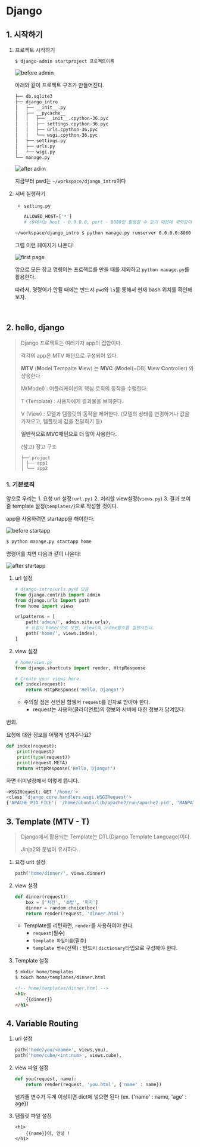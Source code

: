 # Django

## 1. 시작하기

1. 프로젝트 시작하기

   ```bash
   $ django-admin startproject 프로젝트이름
   ```

   ![before admin](/image/django_projet_init.PNG)

   아래와 같이 프로젝트 구조가 만들어진다.

   ```bash
   ├── db.sqlite3
   ├── django_intro
   │   ├── __init__.py
   │   ├── __pycache__
   │   │   ├── __init__.cpython-36.pyc
   │   │   ├── settings.cpython-36.pyc
   │   │   ├── urls.cpython-36.pyc
   │   │   └── wsgi.cpython-36.pyc
   │   ├── settings.py
   │   ├── urls.py
   │   └── wsgi.py
   └── manage.py
   ```

   ![after adim](/image/django_projet_init-1.PNG)

   지금부터 pwd는 `~/workspace/django_intro`이다

2. 서버 실행하기

   + `setting.py`

     ```python
     ALLOWED_HOST=['*']
     # c9에서는 host - 0.0.0.0, port - 8080만 활용할 수 있기 때문에 위와같이 설정한다.
     ```

   ```bash
   ~/workspace/django_intro $ python manage.py runserver 0.0.0.0:8080
   ```

   그럼 이런 페이지가 나온다!

   ![first page](/image/django_first_runserver.PNG)

   앞으로 모든 장고 명령어는 프로젝트를 만들 때를 제외하고 `python manage.py`를 활용한다.

   따라서, 명령어가 안될 때에는 반드시 `pwd`와 `ls`를 통해서 현재 bash 위치를 확인해보자.                                                                                                                                                                                                                                                                                                                                                                                                                                                                                                                                                                                                                                                                                                                                                                                                                                                                                                                                                                                                                                                                                                                                                                                                                                                                                                                                                                                                       

   ​                                                                                                                                                                                                                                                                                                                                                                                                                                                                                                                                                                                                                                                                                                                                                                                                                                                                                                                                                                                                                                                                                                                                                                                                                                                                                                                                                                                                                                                                                                                                                                                                                                                                                                                                                                                                                                                                                                                                                                                                                                                                                                                                                                           

## 2. hello, django

> Django 프로젝트는 여러가지 app의 집합이다.
>
> 각각의 app은 MTV 패턴으로 구성되어 있다.
>
> **MTV** (**M**odel **T**empalte **V**iew) 는 **MVC** (**M**odel(~DB) **V**iew **C**ontroller) 와 상응한다
>
> M(Model) : 어플리케이션의 핵심 로직의 동작을 수행한다.
>
> T (Template) : 사용자에게 결과물을 보여준다.
>
> V (View) : 모델과 템플릿의 동작을 제어한다. (모델의 상태를 변경하거나 값을 가져오고, 템플릿에 값을 전달하기 등)
>
> **일반적으로 MVC패턴으로 더 많이 사용한다.**
>
>(참고) 장고 구조
>
>  ```
>  ├── project
>  │ ├── app1
>  │ └── app2
>  ```

### 1. 기본로직

앞으로 우리는 1. 요청 url  설정`(url.py)` 2. 처리할 view설정(`views.py`) 3. 결과 보여줄 template 설정(`templates/`)으로 작성할 것이다.



app을 사용하려면 startapp을 해야한다.

![before startapp](/image/before_startapp.PNG)

```bash
$ python manage.py startapp home
```

명령어를 치면 다음과 같이 나온다!

![after startapp](/image/after_startapp.PNG)

1. url 설정

   ```python
   # django-intro/urls.py에 있음
   from django.contrib import admin
   from django.urls import path
   from home import views
   
   urlpatterns = [
       path('admin/', admin.site.urls),
       # 요청이 home/으로 오면, views의 index함수를 실행시킨다.
       path('home/', views.index),
   ]
   
   ```

   

2. view 설정

   ```python
   # home/viws.py
   from django.shortcuts import render, HttpResponse
   
   # Create your views here.
   def index(request):
       return HttpResponse('Hello, Django!')
   ```

   + 주의할 점은 선언된 함쉥서 `request`를 인자로 받아야 한다.
     + request는 사용자(클라이언트)의 정보와 서버에 대한 정보가 담겨있다.

번외.

요청에 대한 정보를 어떻게 넘겨주나요?

```python
def index(request):
    print(request)
    print(type(request))
    print(request.META)
    return HttpResponse('Hello, Django!')
```

하면 터미널창에서 이렇게 뜹니다.

```bash
<WSGIRequest: GET '/home/'>
<class 'django.core.handlers.wsgi.WSGIRequest'>
{'APACHE_PID_FILE': '/home/ubuntu/lib/apache2/run/apache2.pid', 'MANPATH': '/home/ubuntu/.nvm/versions/node/v6.11.2/share/man:/usr/local/rvm/rubies/ruby-2.4.0/share/man:/usr/local/man:/usr/local/share/man:/usr/share/man:/usr/local/rvm/man', 'rvm_bin_path': '/usr/local/rvm/bin', 'C9_SHARED': '/mnt/shared', 'PYENV_ROOT': '/home/ubuntu/.pyenv', 'C9_FULLNAME': 'Jiwon Ashley Ryu', 'GEM_HOME': '/usr/local/rvm/gems/ruby-2.4.0', 'NVM_CD_FLAGS': '', 'APACHE_RUN_USER': 'ubuntu', 'SHELL': '/bin/bash', 'TERM': 'screen', 'IRBRC': '/usr/local/rvm/rubies/ruby-2.4.0/.irbrc', 'SSH_CLIENT': '::ffff:10.240.1.27 41758 22', 'ISOUTPUTPANE': '0', 'NVM_PATH': '/home/ubuntu/.nvm/versions/node/v6.11.2/lib/node', 'C9_PORT': '8080', 'METEOR_IP': '0.0.0.0', 'MY_RUBY_HOME': '/usr/local/rvm/rubies/ruby-2.4.0', 'PHPRC': '/home/ubuntu/workspace', 'PYENV_VERSION': 'django-venv', 'LC_ALL': 'C.UTF-8', 'NVM_DIR': '/home/ubuntu/.nvm', 'USER': 'ubuntu', '_system_type': 'Linux', 'rvm_path': '/usr/local/rvm', 'PYENV_DIR': '/home/ubuntu/workspace/django_intro', 'C9_UID': '2330190', 'PYENV_VIRTUALENV_INIT': '1', 'VIRTUAL_ENV': '/home/ubuntu/.pyenv/versions/3.6.7/envs/django-venv', 'TMUX': '/tmp/tmux-1000/cloud92.2,1117,0', 'PYENV_VIRTUAL_ENV': '/home/ubuntu/.pyenv/versions/3.6.7/envs/django-venv', 'C9_IP': '0.0.0.0', 'rvm_prefix': '/usr/local', 'APACHE_LOG_DIR': '/home/ubuntu/lib/apache2/log', 'PATH': '/home/ubuntu/.pyenv/versions/django-venv/bin:/home/ubuntu/.pyenv/libexec:/home/ubuntu/.pyenv/plugins/python-build/bin:/home/ubuntu/.pyenv/plugins/pyenv-virtualenv/bin:/home/ubuntu/.pyenv/plugins/pyenv-virtualenv/shims:/home/ubuntu/.pyenv/shims:/home/ubuntu/.pyenv/bin:/home/ubuntu/.pyenv/shims:/home/ubuntu/.pyenv/bin:/home/ubuntu/.nvm/versions/node/v6.11.2/bin:/usr/local/rvm/gems/ruby-2.4.0/bin:/usr/local/rvm/gems/ruby-2.4.0@global/bin:/usr/local/rvm/rubies/ruby-2.4.0/bin:/mnt/shared/bin:/home/ubuntu/workspace/node_modules/.bin:/home/ubuntu/bin:/usr/local/sbin:/usr/local/bin:/usr/sbin:/usr/bin:/sbin:/bin:/mnt/shared/sbin:/opt/gitl:/opt/go/bin:/mnt/shared/c9/app.nw/bin:/usr/local/rvm/bin', 'C9_USER': 'ashleyryu', 'HGUSER': 'Jiwon Ashley Ryu', 'NVM_NODEJS_ORG_MIRROR': 'https://nodejs.org/dist', 'PWD': '/home/ubuntu/workspace/django_intro', 'APACHE_RUN_GROUP': 'ubuntu', 'LANG': 'C', 'NODE_PATH': '/mnt/shared/lib/node_modules', 'PYENV_HOOK_PATH': '/home/ubuntu/.pyenv/pyenv.d:/usr/local/etc/pyenv.d:/etc/pyenv.d:/usr/lib/pyenv/hooks:/home/ubuntu/.pyenv/plugins/pyenv-virtualenv/etc/pyenv.d', '_system_arch': 'x86_64', 'TMUX_PANE': '%0', '_OLD_VIRTUAL_PS1': '\\[\\033[01;32m\\]${C9_USER}\\[\\033[00m\\]:\\[\\033[01;34m\\]\\w\\[\\033[00m\\]$(__git_ps1 " (%s)") $ ', '_system_version': '14.04', 'C9_SH_EXECUTED': '1', 'rvm_version': '1.29.2 (latest)', 'PYENV_SHELL': 'bash', 'HOME': '/home/ubuntu', 'SHLVL': '4', 'C9_PID': '6743323', 'GOROOT': '/opt/go', 'LANGUAGE': 'C.UTF-8', 'C9_PROJECT': 'django-intro', 'LOGNAME': 'ubuntu', 'C9_EMAIL': 'ryujw0108@gmail.com', 'GEM_PATH': '/usr/local/rvm/gems/ruby-2.4.0:/usr/local/rvm/gems/ruby-2.4.0@global', 'SSH_CONNECTION': '::ffff:10.240.1.27 41758 ::ffff:172.17.0.43 22', 'LESSOPEN': '| /usr/bin/lesspipe %s', 'GOPATH': '/home/ubuntu/workspace', 'NVM_BIN': '/home/ubuntu/.nvm/versions/node/v6.11.2/bin', 'EMAIL': 'ryujw0108@gmail.com', 'NVM_IOJS_ORG_MIRROR': 'https://iojs.org/dist', 'PORT': '8080', 'METEOR_PORT': '8080', 'IP': '0.0.0.0', 'APACHE_LOCK_DIR': '/home/ubuntu/lib/apache2/lock', 'APACHE_RUN_DIR': '/home/ubuntu/lib/apache2/run', 'C9_HOSTNAME': 'django-intro-ashleyryu.c9users.io', 'LESSCLOSE': '/usr/bin/lesspipe %s %s', 'RUBY_VERSION': 'ruby-2.4.0', 'rvm_silence_path_mismatch_check_flag': '1', '_system_name': 'Ubuntu', 'BASH_FUNC__gnomeopen%%': '() {  if [ -e "$@" ]; then\n c9 "$@";\n return;\n fi;\n command xdg-open "$@"\n}', 'BASH_FUNC__xdgopen%%': '() {  if [ -e "$@" ]; then\n c9 "$@";\n return;\n fi;\n command xdg-open "$@"\n}', 'DJANGO_SETTINGS_MODULE': 'django_intro.settings', 'TZ': 'Asia/Seoul', 'RUN_MAIN': 'true', 'SERVER_NAME': 'ashleyryu-django-intro-6743323', 'GATEWAY_INTERFACE': 'CGI/1.1', 'SERVER_PORT': '8080', 'REMOTE_HOST': '', 'CONTENT_LENGTH': '', 'SCRIPT_NAME': '', 'SERVER_PROTOCOL': 'HTTP/1.1', 'SERVER_SOFTWARE': 'WSGIServer/0.2', 'REQUEST_METHOD': 'GET', 'PATH_INFO': '/home/', 'QUERY_STRING': '', 'REMOTE_ADDR': '10.240.1.50', 'CONTENT_TYPE': 'text/plain', 'HTTP_HOST': 'django-intro-ashleyryu.c9users.io:8080', 'HTTP_CACHE_CONTROL': 'max-age=0', 'HTTP_UPGRADE_INSECURE_REQUESTS': '1', 'HTTP_USER_AGENT': 'Mozilla/5.0 (Windows NT 10.0; Win64; x64) AppleWebKit/537.36 (KHTML, like Gecko) Chrome/71.0.3578.98 Safari/537.36', 'HTTP_ACCEPT': 'text/html,application/xhtml+xml,application/xml;q=0.9,image/webp,image/apng,*/*;q=0.8', 'HTTP_ACCEPT_ENCODING': 'gzip, deflate', 'HTTP_ACCEPT_LANGUAGE': 'ko-KR,ko;q=0.9,en-US;q=0.8,en;q=0.7', 'HTTP_COOKIE': '', 'HTTP_X_FORWARDED_PROTO': 'http', 'HTTP_X_FORWARDED_PORT': '80', 'HTTP_X_FORWARDED_FOR': '127.0.0.1', 'HTTP_CONNECTION': 'keep-alive', 'wsgi.input': <django.core.handlers.wsgi.LimitedStream object at 0x7f1b81375588>, 'wsgi.errors': <_io.TextIOWrapper name='<stderr>' mode='w' encoding='UTF-8'>, 'wsgi.version': (1, 0), 'wsgi.run_once': False, 'wsgi.url_scheme': 'http', 'wsgi.multithread': True, 'wsgi.multiprocess': False, 'wsgi.file_wrapper': <class 'wsgiref.util.FileWrapper'>}
```



## 3. Template (MTV - T)

> Django에서 활용되는 Template는 DTL(Django Template Language)이다.
>
>  Jinja2와 문법이 유사하다.



1. 요청 urlt 설정

   ```python
   path('home/dinner/', views.dinner)
   ```

   

2. view 설정

   ```python
   def dinner(request):
       box = ['치킨', '초밥', '피자']
       dinner = random.choice(box)
       return render(request, 'dinner.html')
   ```

   + Template를 리턴하면, `render`를 사용하여야 한다.
     + `request`(필수)
     + `template 파일이름`(필수)
     + `template 변수`(선택) : 반드시 `dictionary`타입으로 구성해야 한다.

3. Template 설정

   ```bash
   $ mkdir home/templates
   $ touch home/templates/dinner.html
   ```

   ```html
   <!-- home/templates/dinner.html -->
   <h1>
       {{dinner}}
   </h1>
   ```

## 4. Variable Routing

1. url 설정

   ```python
   path('home/you/<name>', views,you),
   path('home/cube/<int:num>', views.cube),
   ```

2. view 파일 설정

   ```python
   def you(request, name):
       return render(request, 'you.html', {'name' : name})
   ```

   넘겨줄 변수가 두개 이상이면 dict에 넣으면 된다 (ex. {'name' : name, 'age' : age})

3. 템플릿 파일 설정

   ```django
   <h1>
       {{name}}아, 안녕 !
   </h1>
   ```
